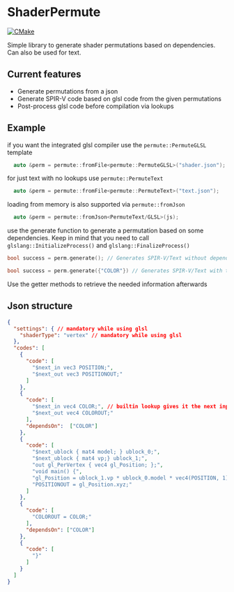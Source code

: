 # ShaderPermute

[![CMake](https://github.com/MrTroble/ShaderPermute/actions/workflows/cmake.yml/badge.svg)](https://github.com/MrTroble/ShaderPermute/actions/workflows/cmake.yml)

Simple library to generate shader permutations based on dependencies. Can also be used for text.

## Current features

* Generate permutations from a json
* Generate SPIR-V code based on glsl code from the given permutations
* Post-process glsl code before compilation via lookups

## Example

if you want the integrated glsl compiler use the `permute::PermuteGLSL` template

```cpp
  auto &perm = permute::fromFile<permute::PermuteGLSL>("shader.json");
```

for just text with no lookups use `permute::PermuteText`

```cpp
  auto &perm = permute::fromFile<permute::PermuteText>("text.json");
```

loading from memory is also supported via `permute::fromJson`

```cpp
  auto &perm = permute::fromJson<PermuteText/GLSL>(js);
```

use the generate function to generate a permutation based on some dependencies.
Keep in mind that you need to call `glslang::InitializeProcess()` and `glslang::FinalizeProcess()`

```cpp
bool success = perm.generate(); // Generates SPIR-V/Text without dependencies
```

```cpp
bool success = perm.generate({"COLOR"}) // Generates SPIR-V/Text with the COLOR dependency
```

Use the getter methods to retrieve the needed information afterwards

## Json structure

```json
{
  "settings": { // mandatory while using glsl
    "shaderType": "vertex" // mandatory while using glsl
  },
  "codes": [
    {
      "code": [
        "$next_in vec3 POSITION;",
        "$next_out vec3 POSITIONOUT;"
      ]
    },
    {
      "code": [
        "$next_in vec4 COLOR;", // builtin lookup gives it the next input layout qualifier (or binding for ubos)
        "$next_out vec4 COLOROUT;"
      ],
      "dependsOn":  ["COLOR"]
    },
    {
      "code": [
        "$next_ublock { mat4 model; } ublock_0;",
        "$next_ublock { mat4 vp;} ublock_1;",
        "out gl_PerVertex { vec4 gl_Position; };",
        "void main() {",
        "gl_Position = ublock_1.vp * ublock_0.model * vec4(POSITION, 1);",
        "POSITIONOUT = gl_Position.xyz;"
      ]
    },
    {
      "code": [
        "COLOROUT = COLOR;"
      ],
      "dependsOn": ["COLOR"]
    },
    {
      "code": [
        "}"
      ]
    }
  ]
}
```
